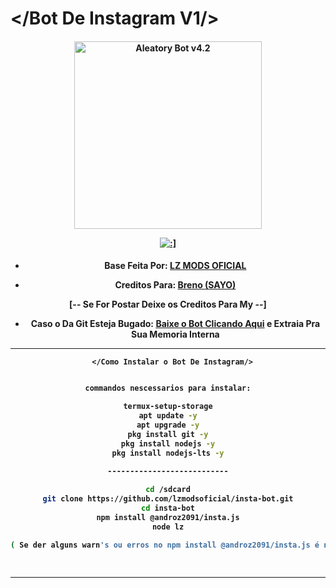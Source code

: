 # </Bot De Instagram V1/>
<div align="center">
</div>
<p align="center">
  <h4 align="center">
<img src="https://telegra.ph/file/2e0cb3053d21657a68c2e.jpg" alt="Aleatory Bot v4.2 " width="300" />

</div>
<p align="center">
   <a href="https://github.com/lzmodsoficial/SrLZ"><img title=":]" src="https://img.shields.io/badge/:]-LZ DOMINA BB-red.svg?style=for-the-badge&logo=github" /></a>
  <h4 align="center">

- Base Feita Por: [LZ MODS OFICIAL](https://www.youtube.com/lzmodsofc)
    
- Creditos Para: [Breno (SAYO)](https://github.com/sayo-api/akame-base-api)
    
[-- Se For Postar Deixe os Creditos Para My --]
    
- Caso o Da Git Esteja Bugado: [Baixe o Bot Clicando Aqui](https://www.mediafire.com/file/w8jz3g6cor4sgb7/bot-de-instagram-by-lzmods.zip/file) e Extraia Pra Sua Memoria Interna
    
 ------------------------------------------------------------------------------------
       </Como Instalar o Bot De Instagram/> 
```bash

commandos nescessarios para instalar:

termux-setup-storage
apt update -y
apt upgrade -y
pkg install git -y
pkg install nodejs -y
pkg install nodejs-lts -y

---------------------------
 
cd /sdcard
git clone https://github.com/lzmodsoficial/insta-bot.git
cd insta-bot
npm install @androz2091/insta.js
node lz

( Se der alguns warn's ou erros no npm install @androz2091/insta.js é normal ok! )
    
    
``` 

  ------------------------------------------------------------------------------------
